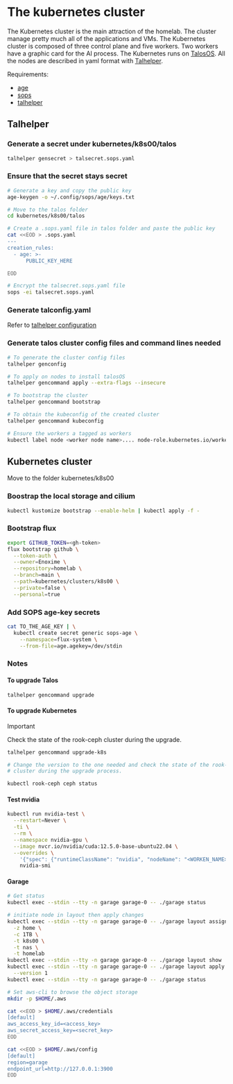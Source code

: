# The kubernetes cluster

The Kubernetes cluster is the main attraction of the homelab. The cluster manage
pretty much all of the applications and VMs. The Kubernetes cluster is composed
of three control plane and five workers. Two workers have a graphic card for the
AI process. The Kubernetes runs on [TalosOS](https://www.talos.dev/). All the
nodes are described in yaml format with
[Talhelper](https://budimanjojo.github.io/talhelper/latest/).

Requirements:

- [age](https://github.com/FiloSottile/age)
- [sops](https://github.com/getsops/sops)
- [talhelper](https://budimanjojo.github.io/talhelper/latest/)

## Talhelper

### Generate a secret under kubernetes/k8s00/talos

```bash
talhelper gensecret > talsecret.sops.yaml
```

### Ensure that the secret stays secret

```bash
# Generate a key and copy the public key
age-keygen -o ~/.config/sops/age/keys.txt

# Move to the talos folder
cd kubernetes/k8s00/talos

# Create a .sops.yaml file in talos folder and paste the public key
cat <<EOD > .sops.yaml
---
creation_rules:
  - age: >-
      PUBLIC_KEY_HERE

EOD

# Encrypt the talsecret.sops.yaml file
sops -ei talsecret.sops.yaml
```

### Generate talconfig.yaml

Refer to
[talhelper configuration](https://budimanjojo.github.io/talhelper/latest/reference/configuration/)

### Generate talos cluster config files and command lines needed

```bash
# To generate the cluster config files
talhelper genconfig

# To apply on nodes to install talosOS
talhelper gencommand apply --extra-flags --insecure

# To bootstrap the cluster
talhelper gencommand bootstrap

# To obtain the kubeconfig of the created cluster
talhelper gencommand kubeconfig

# Ensure the workers a tagged as workers
kubectl label node <worker node name>.... node-role.kubernetes.io/worker=worker
```

## Kubernetes cluster

Move to the folder kubernetes/k8s00

### Boostrap the local storage and cilium

```bash
kubectl kustomize bootstrap --enable-helm | kubectl apply -f -
```

### Bootstrap flux

```bash
export GITHUB_TOKEN=<gh-token>
flux bootstrap github \
  --token-auth \
  --owner=Enoxime \
  --repository=homelab \
  --branch=main \
  --path=kubernetes/clusters/k8s00 \
  --private=false \
  --personal=true
```

### Add SOPS age-key secrets

```bash
cat TO_THE_AGE_KEY | \
  kubectl create secret generic sops-age \
    --namespace=flux-system \
    --from-file=age.agekey=/dev/stdin
```

### Notes

#### To upgrade Talos

```bash
talhelper gencommand upgrade
```

#### To upgrade Kubernetes

> [!IMPORTANT]
> Check the state of the rook-ceph cluster during the upgrade.

```bash
talhelper gencommand upgrade-k8s

# Change the version to the one needed and check the state of the rook-ceph
# cluster during the upgrade process.

kubectl rook-ceph ceph status
```

#### Test nvidia

```bash
kubectl run nvidia-test \
  --restart=Never \
  -ti \
  --rm \
  --namespace nvidia-gpu \
  --image nvcr.io/nvidia/cuda:12.5.0-base-ubuntu22.04 \
  --overrides \
    '{"spec": {"runtimeClassName": "nvidia", "nodeName": "<WORKEN_NAME>"}}' \
    nvidia-smi
```

#### Garage

```bash
# Get status
kubectl exec --stdin --tty -n garage garage-0 -- ./garage status

# initiate node in layout then apply changes
kubectl exec --stdin --tty -n garage garage-0 -- ./garage layout assign NODE-ID \
  -z home \
  -c 1TB \
  -t k8s00 \
  -t nas \
  -t homelab
kubectl exec --stdin --tty -n garage garage-0 -- ./garage layout show
kubectl exec --stdin --tty -n garage garage-0 -- ./garage layout apply \
  --version 1
kubectl exec --stdin --tty -n garage garage-0 -- ./garage status

# Set aws-cli to browse the object storage
mkdir -p $HOME/.aws

cat <<EOD > $HOME/.aws/credentials
[default]
aws_access_key_id=<access_key>
aws_secret_access_key=<secret_key>
EOD

cat <<EOD > $HOME/.aws/config
[default]
region=garage
endpoint_url=http://127.0.0.1:3900
EOD
```
